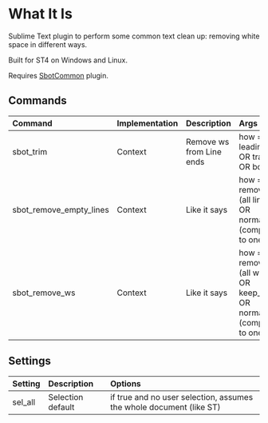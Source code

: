 # What It Is

Sublime Text plugin to perform some common text clean up: removing white space in different ways.

Built for ST4 on Windows and Linux.

Requires [SbotCommon](https://github.com/cepthomas/SbotCommon) plugin.

## Commands
| Command                    | Implementation | Description               | Args                                                                    |
| :--------                  | :-------       | :-------                  | :-------                                                                |
| sbot_trim                  | Context        | Remove ws from Line ends  | how = leading OR trailing OR both                                       |
| sbot_remove_empty_lines    | Context        | Like it says              | how = remove_all (all lines) OR normalize (compact to one)              |
| sbot_remove_ws             | Context        | Like it says              | how = remove_all (all ws) OR keep_eol OR normalize (compact to one ws   |

## Settings
| Setting            | Description         | Options                                                               |
| :--------          | :-------            | :------                                                               |
| sel_all            | Selection default   | if true and no user selection, assumes the whole document (like ST)   |
